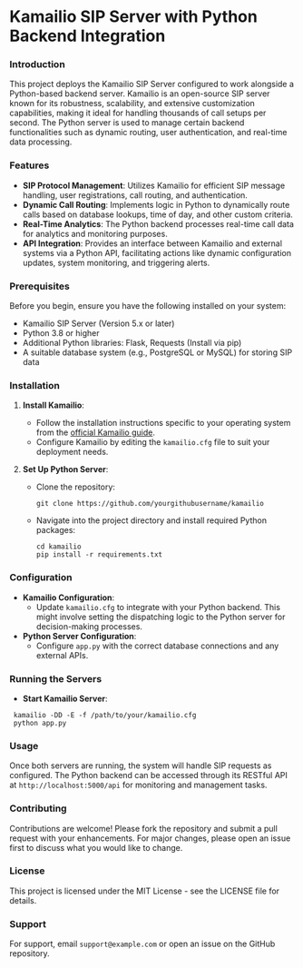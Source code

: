 # Kamailio SIP Server with Python Backend Integration

### Introduction
This project deploys the Kamailio SIP Server configured to work alongside a Python-based backend server. Kamailio is an open-source SIP server known for its robustness, scalability, and extensive customization capabilities, making it ideal for handling thousands of call setups per second. The Python server is used to manage certain backend functionalities such as dynamic routing, user authentication, and real-time data processing.

### Features
- **SIP Protocol Management**: Utilizes Kamailio for efficient SIP message handling, user registrations, call routing, and authentication.
- **Dynamic Call Routing**: Implements logic in Python to dynamically route calls based on database lookups, time of day, and other custom criteria.
- **Real-Time Analytics**: The Python backend processes real-time call data for analytics and monitoring purposes.
- **API Integration**: Provides an interface between Kamailio and external systems via a Python API, facilitating actions like dynamic configuration updates, system monitoring, and triggering alerts.

### Prerequisites
Before you begin, ensure you have the following installed on your system:
- Kamailio SIP Server (Version 5.x or later)
- Python 3.8 or higher
- Additional Python libraries: Flask, Requests (Install via pip)
- A suitable database system (e.g., PostgreSQL or MySQL) for storing SIP data

### Installation
1. **Install Kamailio**:
   - Follow the installation instructions specific to your operating system from the [official Kamailio guide](https://www.kamailio.org/w/documentation/).
   - Configure Kamailio by editing the `kamailio.cfg` file to suit your deployment needs.

2. **Set Up Python Server**:
   - Clone the repository:
     ```
     git clone https://github.com/yourgithubusername/kamailio
     ```
   - Navigate into the project directory and install required Python packages:
     ```
     cd kamailio
     pip install -r requirements.txt
     ```

### Configuration
- **Kamailio Configuration**:
  - Update `kamailio.cfg` to integrate with your Python backend. This might involve setting the dispatching logic to the Python server for decision-making processes.
- **Python Server Configuration**:
  - Configure `app.py` with the correct database connections and any external APIs.

### Running the Servers
- **Start Kamailio Server**:
```
 kamailio -DD -E -f /path/to/your/kamailio.cfg
 python app.py
```

### Usage
Once both servers are running, the system will handle SIP requests as configured. The Python backend can be accessed through its RESTful API at `http://localhost:5000/api` for monitoring and management tasks.

### Contributing
Contributions are welcome! Please fork the repository and submit a pull request with your enhancements. For major changes, please open an issue first to discuss what you would like to change.

### License
This project is licensed under the MIT License - see the LICENSE file for details.

### Support
For support, email `support@example.com` or open an issue on the GitHub repository.


